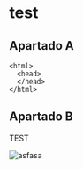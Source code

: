 # test

## Apartado A


    <html>
      <head>
      </head>
    </html>





## Apartado B

TEST


![asfasa](https://static.vecteezy.com/system/resources/previews/002/947/531/non_2x/cute-and-beautiful-anime-girls-with-cat-vector.jpg)





